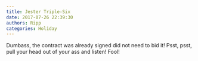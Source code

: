 ```yaml
---
title: Jester Triple-Six
date: 2017-07-26 22:39:30
authors: Ripp
categories: Holiday
---
```


 Dumbass, the contract was already signed did not need to bid it! Psst, psst, pull your head out of your ass and listen! Fool!